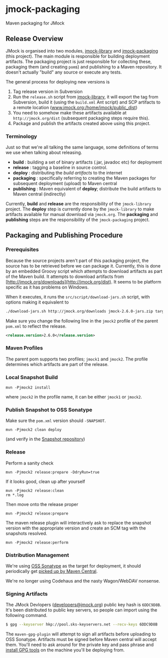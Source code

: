 # jmock-packaging

Maven packaging for JMock

## Release Overview

JMock is organised into two modules, [jmock-library](https://github.com/jmock-developers/jmock-library) and [jmock-packaging](https://github.com/jmock-developers/jmock-packaging) (this project). The main module is responsible for building deployment artifacts. The packaging project is just responsible for collecting these, packaging them (and creating `pom`s) and publishing to a Maven repository. It doesn't actually "build" any source or execute any tests.

The general process for deploying new versions is

1. Tag release version in Subversion
1. Run the `release.sh` script from [jmock-library](https://github.com/jmock-developers/jmock-library), it will export the tag from Subversion, build it (using the `build.xml` Ant script) and SCP artifacts to a remote location (www.jmock.org:/home/jmock/public_dist)
1. You need to somehow make these artifacts available at `http://jmock.org/dist` (subsequent packaging steps require this).
1. Package and publish the artifacts created above using this project.

### Terminology

Just so that we're all talking the same language, some definitions of terms we use when talking about releasing.

   * __build__ : building a set of binary artifacts (.jar, javadoc etc) for deployment
   * __release__ : tagging a baseline in source control.
   * __deploy__ : distributing the _build artifacts_ to the internet
   * __packaging__ : specifically referring to creating the Maven packages for subsequent deployment (upload) to Maven central
   * __publishing__ : Maven equivalent of __deploy__; distribute the build artifacts to Maven central (indirectly)

Currently, __build__ and __release__ are the responsibility of the `jmock-library` project. The __deploy__ step is currently done by the `jmock-library` to make artifacts available for manual download via `jmock.org`. The __packaging__ and __publishing__ steps are the responsibility of the `jmock-packaging` project.


## Packaging and Publishing Procedure

### Prerequisites

Because the source projects aren't part of this packaging project, the source has to be retrieved before we can package it. Currently, this is done by an embedded Groovy script which attempts to download artifacts as part of the Maven build. It attempts to download artifacts from [http://jmock.org/downloads](http://jmock.org/dist). It seems to be platform specific as it has problems on Windows.

When it executes, it runs the `src/script/download-jars.sh` script, with options making it equivalent to

``` sh
./download-jars.sh http://jmock.org/downloads jmock-2.6.0-jars.zip target jmock-2.6.0
```

Make sure you change the following line in the `jmock2` profile of the parent `pom.xml` to reflect the release.

``` xml
<release.version>2.6.0</release.version>
```

### Maven Profiles

The parent pom supports two profiles; `jmock1` and `jmock2`. The profile determines which artifacts are part of the release.

### Local Snapshot Build

    mvn -Pjmock2 install

where `jmock2` in the profile name, it can be either `jmock1` or `jmock2`.

### Publish Snapshot to OSS Sonatype

Make sure the `pom.xml` version should `-SNAPSHOT`.

    mvn -Pjmock2 clean deploy

(and verify in the [Snapshot repository](https://oss.sonatype.org/content/repositories/snapshots/org/jmock))


### Release

Perform a sanity check

    mvn -Pjmock2 release:prepare -DdryRun=true

If it looks good, clean up after yourself

    mvn -Pjmock2 release:clean
    rm *.log

Then move onto the release proper

    mvn -Pjmock2 release:prepare

The maven release plugin will interactively ask to replace the snapshot version with the appropriate version and create an SCM tag with the snapshots resolved.

    mvn -Pjmock2 release:perform


### Distribution Management

We're using [OSS Sonatype](https://oss.sonatype.org/index.html) as the target for deployment, it should periodically get [picked up by Maven Central](https://maven.apache.org/guides/mini/guide-central-repository-upload.html#Publishing_your_artifacts_to_the_Central_Repository).

We're no longer using Codehaus and the nasty Wagon/WebDAV nonsense.

### Signing Artifacts

The JMock Devlopers (developers@jmock.org) public key hash is `6DDC9D8B`. It's been distributed to public key servers, so people can import using the following command.

``` sh
$ gpg --keyserver hkp://pool.sks-keyservers.net --recv-keys 6DDC9D8B
```

The `maven-gpg-plugin` will attempt to sign all artifacts before uploading to OSS Sonatype. Artifacts must be signed before Maven central will accept them. You'll need to ask around for the private key and pass phrase and [install GPG tools](https://www.gpgtools.org/) on the machine you'll be deploying from.